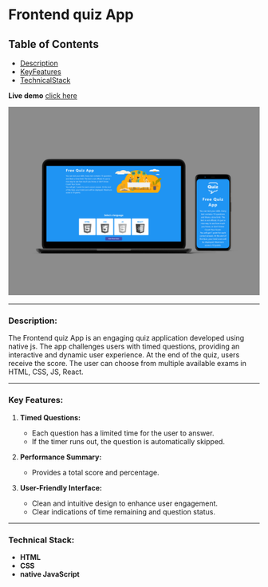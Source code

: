 # **Frontend quiz App**

## Table of Contents

-   [Description](#Description)
-   [KeyFeatures](#key-features)
-   [TechnicalStack](#technical-stack)

**Live demo** [click here](https://frontend-quizz-app.netlify.app/)

![alt text](./assets/img/overview.jpg)

---

### **Description:**

The Frontend quiz App is an engaging quiz application developed using native js. The app challenges users with timed questions, providing an interactive and dynamic user experience. At the end of the quiz, users receive the score. The user can choose from multiple available exams in HTML, CSS, JS, React.

---

### **Key Features:**

1. **Timed Questions:**

    - Each question has a limited time for the user to answer.
    - If the timer runs out, the question is automatically skipped.

2. **Performance Summary:**

    - Provides a total score and percentage.

3. **User-Friendly Interface:**
    - Clean and intuitive design to enhance user engagement.
    - Clear indications of time remaining and question status.

---

### **Technical Stack:**

-   **HTML**
-   **CSS**
-   **native JavaScript**
